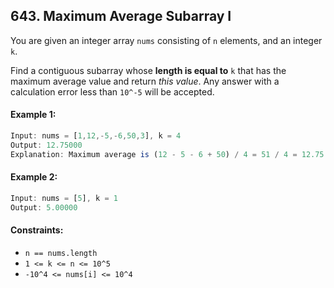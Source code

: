 ## 643. Maximum Average Subarray I

You are given an integer array `nums` consisting of `n` elements, and an integer `k`.

Find a contiguous subarray whose **length is equal to** `k` that has the maximum average value and return _this value_. Any answer with a calculation error less than `10^-5` will be accepted.

#### Example 1:
```js
Input: nums = [1,12,-5,-6,50,3], k = 4
Output: 12.75000
Explanation: Maximum average is (12 - 5 - 6 + 50) / 4 = 51 / 4 = 12.75
```

#### Example 2:
```js
Input: nums = [5], k = 1
Output: 5.00000
```

#### Constraints:
- `n == nums.length`
- `1 <= k <= n <= 10^5`
- `-10^4 <= nums[i] <= 10^4`